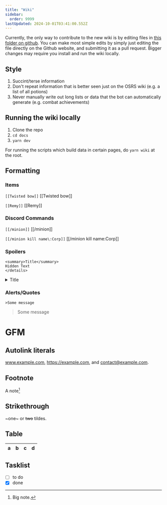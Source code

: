 ```yaml
---
title: "Wiki"
sidebar:
  order: 9999
lastUpdated: 2024-10-01T03:41:00.552Z
---
```


Currently, the only way to contribute to the new wiki is by editing files in [this folder on github](https://github.com/oldschoolgg/oldschoolbot/tree/master/docs/src/content/docs). You can make most simple edits by simply just editing the file directly on the Github website, and submitting it as a pull request. Bigger changes may require you install and run the wiki locally.

## Style

1. Succint/terse information
2. Don't repeat information that is better seen just on the OSRS wiki (e.g. a list of all potions)
3. Never manually write out long lists or data that the bot can automatically generate (e.g. combat achievements)

## Running the wiki locally

1. Clone the repo
2. `cd docs`
3. `yarn dev`

For running the scripts which build data in certain pages, do `yarn wiki` at the root.

## Formatting

### Items

`[[Twisted bow]]`
[[Twisted bow]]

`[[Remy]]`
[[Remy]]

### Discord Commands

`[[/minion]]`
[[/minion]]

`[[/minion kill name\:Corp]]`
[[/minion kill name\:Corp]]

### Spoilers

```<details>
<summary>Title</summary>
Hidden Text
</details>
```

<details>
<summary>Title</summary>
Hidden Text
</details>

### Alerts/Quotes

`>Some message`

> Some message

# GFM

## Autolink literals

www.example.com, https://example.com, and contact@example.com.

## Footnote

A note[^1]

[^1]: Big note.

## Strikethrough

~one~ or ~~two~~ tildes.

## Table

| a   | b   |   c |  d  |
| --- | :-- | --: | :-: |

## Tasklist

- [ ] to do
- [x] done
